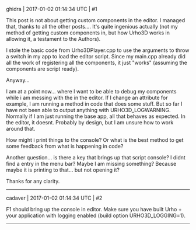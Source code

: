 ghidra | 2017-01-02 01:14:34 UTC | #1

This post is not about getting custom components in the editor. I managed that, thanks to all the other posts....
It's quite ingenious actually (not my method of getting custom components in, but how Urho3D works in allowing it, a testament to the Authors).

I stole the basic code from Urho3DPlayer.cpp to use the arguments to throw a switch in my app to load the editor script. Since my main.cpp already did all the work of registering all the components, it just "works" (assuming the components are script ready).

Anyway...

I am at a point now... where I want to be able to debug my components while i am messing with the in the editor.
If I change an attribute for example, I am running a method in code that does some stuff. But so far I have not been able to output anything with URHO3D_LOGWARNING. Normally if I am just running the base app, all that behaves as expected. In the editor, it doesnt. Probably by design, but I am unsure how to work around that.

How might i print things to the console? Or what is the best method to get some feedback from what is happening in code?

Another question... is there a key that brings up that script console? I didnt find a entry in the menu bar? Maybe I am missing something?
Because maybe it is printing to that... but not opening it?

Thanks for any clarity.

-------------------------

cadaver | 2017-01-02 01:14:34 UTC | #2

F1 should bring up the console in editor. Make sure you have built Urho + your application with logging enabled (build option URHO3D_LOGGING=1).

-------------------------

